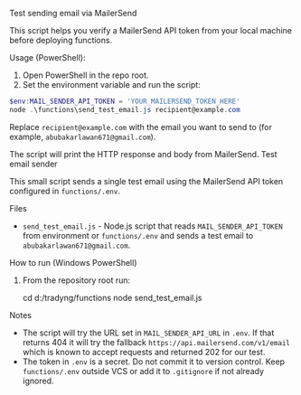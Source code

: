 Test sending email via MailerSend

This script helps you verify a MailerSend API token from your local machine before deploying functions.

Usage (PowerShell):

1. Open PowerShell in the repo root.
2. Set the environment variable and run the script:

```powershell
$env:MAIL_SENDER_API_TOKEN = 'YOUR_MAILERSEND_TOKEN_HERE'
node .\functions\send_test_email.js recipient@example.com
```

Replace `recipient@example.com` with the email you want to send to (for example, `abubakarlawan671@gmail.com`).

The script will print the HTTP response and body from MailerSend.
Test email sender

This small script sends a single test email using the MailerSend API token configured in `functions/.env`.

Files
- `send_test_email.js` - Node.js script that reads `MAIL_SENDER_API_TOKEN` from environment or `functions/.env` and sends a test email to `abubakarlawan671@gmail.com`.

How to run (Windows PowerShell)

1. From the repository root run:

   cd d:/tradyng/functions
   node send_test_email.js

Notes
- The script will try the URL set in `MAIL_SENDER_API_URL` in `.env`. If that returns 404 it will try the fallback `https://api.mailersend.com/v1/email` which is known to accept requests and returned 202 for our test.
- The token in `.env` is a secret. Do not commit it to version control. Keep `functions/.env` outside VCS or add it to `.gitignore` if not already ignored.
